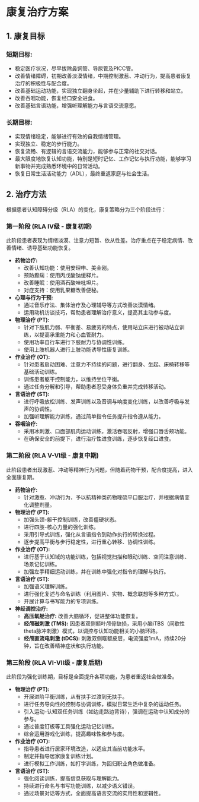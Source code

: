 # 康复治疗方案

## 1. 康复目标

### 短期目标:
*   稳定医疗状况，尽早拔除鼻饲管、导尿管及PICC管。
*   改善情绪障碍，初期改善淡漠情绪，中期控制激惹、冲动行为，提高患者康复治疗的积极性与配合度。
*   改善基础运动功能，实现独立翻身坐起，并在少量辅助下进行转移和站立。
*   改善吞咽功能，恢复经口安全进食。
*   改善基础言语功能，增强听理解能力与言语交流意愿。

### 长期目标:
*   实现情绪稳定，能够进行有效的自我情绪管理。
*   实现独立、稳定的步行能力。
*   恢复流畅、有逻辑的言语交流能力，能够参与正常的社交对话。
*   最大限度地恢复认知功能，特别是短时记忆、工作记忆与执行功能，能够学习新事物并完成熟悉环境中的日常活动。
*   恢复日常生活活动能力（ADL），最终重返家庭与社会生活。

## 2. 治疗方法

根据患者认知障碍分级（RLA）的变化，康复策略分为三个阶段进行：

### 第一阶段 (RLA IV级 - 康复初期)

此阶段患者表现为情绪淡漠、注意力短暂、依从性差。治疗重点在于稳定病情、改善情绪、诱导基础功能恢复。

*   **药物治疗:**
    *   改善认知功能：使用安理申、美金刚。
    *   预防癫痫：使用丙戊酸钠缓释片。
    *   改善睡眠：使用酒石酸唑吡坦片。
    *   对症支持：使用乳果糖改善便秘。
*   **心理与行为干预:**
    *   通过音乐疗法、集体治疗及心理辅导等方式改善淡漠情绪。
    *   运用动机访谈技巧，帮助患者理解治疗意义，提高其主动参与度。
*   **物理治疗 (PT):**
    *   针对下肢肌力弱、平衡差、易疲劳的特点，使用站立床进行被动站立训练，以提高承重能力和心血管耐力。
    *   使用功率自行车进行下肢耐力与协调性训练。
    *   使用上肢机器人进行上肢功能诱导性康复训练。
*   **作业治疗 (OT):**
    *   针对患者启动困难、注意力不持续的问题，进行翻身、坐起、床椅转移等基础活动训练。
    *   训练患者躯干控制能力，以维持坐位平衡。
    *   通过任务分解和引导，帮助患者忍受身体负重并完成转移活动。
*   **言语治疗 (ST):**
    *   进行呼吸放松训练、发声训练以及音调与响度变化训练，以改善呼吸与发声的协调性。
    *   加强听理解能力训练，通过简单指令任务提升指令遵从能力。
*   **吞咽治疗:**
    *   采用冰刺激、口面部肌肉运动训练，激活吞咽反射，增强口唇舌颊功能。
    *   在确保安全的前提下，进行治疗性进食训练，逐步恢复经口进食。

### 第二阶段 (RLA V-VI级 - 康复中期)

此阶段患者出现激惹、冲动等精神行为问题，但随着药物干预，配合度提高，进入全面康复期。

*   **药物治疗:**
    *   针对激惹、冲动行为，予以抗精神类药物喹硫平口服治疗，并根据病情变化调整剂量。
*   **物理治疗 (PT):**
    *   加强头颈-躯干控制训练，改善僵硬状态。
    *   进行四肢-核心力量的强化训练。
    *   采用引导式训练，强化从言语指令到动作执行的转换过程。
    *   逐步提高平衡与步行稳定性，进行重心转移、协调性训练。
*   **作业治疗 (OT):**
    *   进行基于认知域的功能训练，包括视觉扫描和眼动训练、空间注意训练、场景记忆训练。
    *   加强左手精细运动训练，并在训练中强化对指令的理解与执行。
*   **言语治疗 (ST):**
    *   加强语义理解训练。
    *   进行强化复述与命名训练（利用图片、实物、概念联想等多种方式）。
    *   开展计算与书写能力的专项训练。
*   **神经调控治疗:**
    *   **高压氧舱治疗:** 改善大脑循环，促进整体功能恢复。
    *   **经颅磁刺激 (TMS):** 因患者双侧额叶颅骨缺损，采用小脑iTBS（间歇性theta脉冲刺激）模式，以调控与认知功能相关的小脑环路。
    *   **经颅直流电刺激 (tDCS):** 刺激双侧眶额皮层，电流强度1mA，持续20分钟，旨在改善精神症状和执行功能。

### 第三阶段 (RLA VI-VII级 - 康复后期)

此阶段为强化训练期，目标是全面提升各项功能，为患者重返社会做准备。

*   **物理治疗 (PT):**
    *   开展进阶平衡训练，从有扶手过渡到无扶手。
    *   进行任务导向性的控制与协调训练，模拟日常生活中复杂的运动任务。
    *   引入运动-认知双任务训练（如边走路边背诗），强调在运动中认知成分的参与。
    *   通过普度钉板等工具强化运动记忆训练。
    *   综合运用游戏化训练，提高趣味性和参与度。
*   **作业治疗 (OT):**
    *   指导患者进行居家环境改造，以适应其当前功能水平。
    *   制定并指导居家康复训练计划。
    *   进行模拟工作训练，如打字训练，为回归职业角色做准备。
*   **言语治疗 (ST):**
    *   强化阅读训练，提高信息获取与理解能力。
    *   持续进行命名与书写功能训练，以减少语义错误。
    *   通过场景对话等方式，全面提高语言交流的实用性和逻辑性。